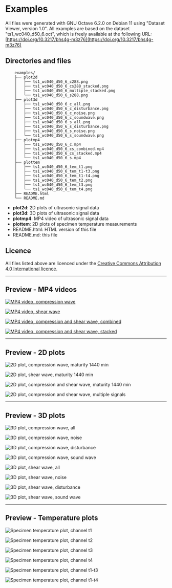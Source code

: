# Examples

All files were generated with GNU Octave 6.2.0 on Debian 11 using "Dataset Viewer, version 1.0".
All examples are based on the dataset "ts1\_wc040\_d50_6.oct", which is freely available at the following URL: [https://doi.org/10.3217/bhs4g-m3z76](https://doi.org/10.3217/bhs4g-m3z76)


## Directories and files

```
	examples/   
	├── plot2d   
	│   ├── ts1_wc040_d50_6_c288.png   
	│   ├── ts1_wc040_d50_6_cs288_stacked.png   
	│   ├── ts1_wc040_d50_6_multiple_stacked.png   
	│   └── ts1_wc040_d50_6_s288.png   
	├── plot3d   
	│   ├── ts1_wc040_d50_6_c_all.png   
	│   ├── ts1_wc040_d50_6_c_disturbance.png   
	│   ├── ts1_wc040_d50_6_c_noise.png   
	│   ├── ts1_wc040_d50_6_c_soundwave.png   
	│   ├── ts1_wc040_d50_6_s_all.png   
	│   ├── ts1_wc040_d50_6_s_disturbance.png   
	│   ├── ts1_wc040_d50_6_s_noise.png   
	│   └── ts1_wc040_d50_6_s_soundwave.png   
	├── plotmp4   
	│   ├── ts1_wc040_d50_6_c.mp4   
	│   ├── ts1_wc040_d50_6_cs_combined.mp4   
	│   ├── ts1_wc040_d50_6_cs_stacked.mp4   
	│   └── ts1_wc040_d50_6_s.mp4   
	├── plottem   
	│   ├── ts1_wc040_d50_6_tem_t1.png   
	│   ├── ts1_wc040_d50_6_tem_t1-t3.png   
	│   ├── ts1_wc040_d50_6_tem_t1-t4.png   
	│   ├── ts1_wc040_d50_6_tem_t2.png   
	│   ├── ts1_wc040_d50_6_tem_t3.png   
	│   └── ts1_wc040_d50_6_tem_t4.png   
	├── README.html   
	└── README.md   
```

- **plot2d**: 2D plots of ultrasonic signal data   
- **plot3d**: 3D plots of ultrasonic signal data   
- **plotmp4**: MP4 video of ultrasonic signal data   
- **plottem**: 2D plots of specimen temperature measurements   
- README.html: HTML version of this file   
- README.md: this file   


## Licence

All files listed above are licenced under the [Creative Commons Attribution 4.0 International licence](https://creativecommons.org/licenses/by/4.0/).


---
## Preview - MP4 videos

[![MP4 video, compression wave](https://img.youtube.com/vi/zL3hvoTZr7w/hqdefault.jpg)](https://youtu.be/zL3hvoTZr7w)

[![MP4 video, shear wave](https://img.youtube.com/vi/LoEu6EJStJY/hqdefault.jpg)](https://youtu.be/LoEu6EJStJY)

[![MP4 video, compression and shear wave, combined](https://img.youtube.com/vi/anilHWu7ubY/hqdefault.jpg)](https://youtu.be/anilHWu7ubY)

[![MP4 video, compression and shear wave, stacked](https://img.youtube.com/vi/vOIAmYTX2sM/hqdefault.jpg)](https://youtu.be/vOIAmYTX2sM)


---
## Preview - 2D plots

![2D plot, compression wave, maturity 1440 min](./plot2d/ts1_wc040_d50_6_c288.png)

![2D plot, shear wave, maturity 1440 min](./plot2d/ts1_wc040_d50_6_s288.png)

![2D plot, compression and shear wave, maturity 1440 min](./plot2d/ts1_wc040_d50_6_cs288_stacked.png)

![2D plot, compression and shear wave, multiple signals](./plot2d/ts1_wc040_d50_6_multiple_stacked.png)


---
## Preview - 3D plots

![3D plot, compression wave, all](./plot3d/ts1_wc040_d50_6_c_all.png)

![3D plot, compression wave, noise](./plot3d/ts1_wc040_d50_6_c_noise.png)

![3D plot, compression wave, disturbance](./plot3d/ts1_wc040_d50_6_c_disturbance.png)

![3D plot, compression wave, sound wave](./plot3d/ts1_wc040_d50_6_c_soundwave.png)

![3D plot, shear wave, all](./plot3d/ts1_wc040_d50_6_s_all.png)

![3D plot, shear wave, noise](./plot3d/ts1_wc040_d50_6_s_noise.png)

![3D plot, shear wave, disturbance](./plot3d/ts1_wc040_d50_6_s_disturbance.png)

![3D plot, shear wave, sound wave](./plot3d/ts1_wc040_d50_6_s_soundwave.png)


---
## Preview - Temperature plots

![Specimen temperature plot, channel t1](./plottem/ts1_wc040_d50_6_tem_t1.png)

![Specimen temperature plot, channel t2](./plottem/ts1_wc040_d50_6_tem_t2.png)

![Specimen temperature plot, channel t3](./plottem/ts1_wc040_d50_6_tem_t3.png)

![Specimen temperature plot, channel t4](./plottem/ts1_wc040_d50_6_tem_t4.png)

![Specimen temperature plot, channel t1-t3](./plottem/ts1_wc040_d50_6_tem_t1-t3.png)

![Specimen temperature plot, channel t1-t4](./plottem/ts1_wc040_d50_6_tem_t1-t4.png)

